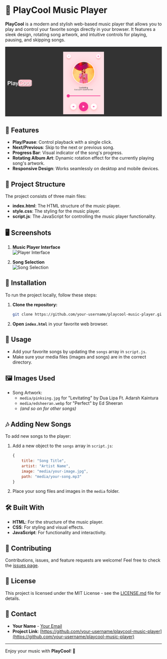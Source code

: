# 🎵 PlayCool Music Player

**PlayCool** is a modern and stylish web-based music player that allows you to play and control your favorite songs directly in your browser. It features a sleek design, rotating song artwork, and intuitive controls for playing, pausing, and skipping songs.

![PlayCool Music Player Screenshot](./media/player-screenshot.png)

## 🌟 Features

- **Play/Pause**: Control playback with a single click.
- **Next/Previous**: Skip to the next or previous song.
- **Progress Bar**: Visual indicator of the song's progress.
- **Rotating Album Art**: Dynamic rotation effect for the currently playing song's artwork.
- **Responsive Design**: Works seamlessly on desktop and mobile devices.

## 📂 Project Structure

The project consists of three main files:

- **index.html**: The HTML structure of the music player.
- **style.css**: The styling for the music player.
- **script.js**: The JavaScript for controlling the music player functionality.

## 🖥️ Screenshots

1. **Music Player Interface**  
   ![Player Interface](./media/interface.png)

2. **Song Selection**  
   ![Song Selection](./media/song-selection.png)

## 🔧 Installation

To run the project locally, follow these steps:

1. **Clone the repository:**
    ```bash
    git clone https://github.com/your-username/playcool-music-player.git
    ```
2. **Open `index.html`** in your favorite web browser.

## 📜 Usage

- Add your favorite songs by updating the `songs` array in `script.js`.
- Make sure your media files (images and songs) are in the correct directory.

## 🖼️ Images Used

- Song Artwork: 
  - `media/pinksing.jpg` for "Levitating" by Dua Lipa Ft. Adarsh Kaintura
  - `media/edsheeran.webp` for "Perfect" by Ed Sheeran
  - *(and so on for other songs)*

## 🎶 Adding New Songs

To add new songs to the player:

1. Add a new object to the `songs` array in `script.js`:
    ```javascript
    {
        title: "Song Title",
        artist: "Artist Name",
        image: "media/your-image.jpg",
        path: "media/your-song.mp3"
    }
    ```
2. Place your song files and images in the `media` folder.

## 🛠️ Built With

- **HTML**: For the structure of the music player.
- **CSS**: For styling and visual effects.
- **JavaScript**: For functionality and interactivity.

## 🤝 Contributing

Contributions, issues, and feature requests are welcome! Feel free to check the [issues page](https://github.com/your-username/playcool-music-player/issues).

## 📄 License

This project is licensed under the MIT License - see the [LICENSE.md](LICENSE.md) file for details.

## 📧 Contact

- **Your Name** - [Your Email](mailto:your-email@example.com)
- **Project Link**: [https://github.com/your-username/playcool-music-player](https://github.com/your-username/playcool-music-player)

---

Enjoy your music with **PlayCool**! 🎵
